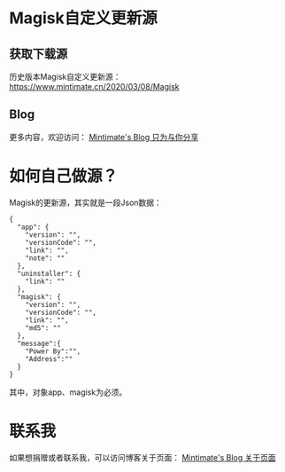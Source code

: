 # Magisk自定义更新源
## 获取下载源
历史版本Magisk自定义更新源：
https://www.mintimate.cn/2020/03/08/Magisk

## Blog
更多内容，欢迎访问：
[Mintimate's Blog 只为与你分享](https://www.mintimate.cn)

# 如何自己做源？
Magisk的更新源，其实就是一段Json数据：
```
{
  "app": {
    "version": "",
    "versionCode": "",
    "link": "",
    "note": ""
  },
  "uninstaller": {
    "link": ""
  },
  "magisk": {
    "version": "",
    "versionCode": "",
    "link": "",
    "md5": ""
  },
  "message":{
  	"Power By":"",
  	"Address":""
  }
}
```
其中，对象app、magisk为必须。

# 联系我
如果想捐赠或者联系我，可以访问博客关于页面：
[Mintimate's Blog 关于页面](https://mintimate.cn/about/)